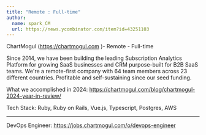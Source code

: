 ```yaml
---
title: "Remote : Full-time"
author:
  name: spark_CM
  url: https://news.ycombinator.com/item?id=43251103
---
```

ChartMogul (<a href="https:&#x2F;&#x2F;chartmogul.com" rel="nofollow">https:&#x2F;&#x2F;chartmogul.com</a> )- Remote - Full-time

Since 2014, we have been building the leading Subscription Analytics Platform for growing SaaS businesses and CRM purpose-built for B2B SaaS teams. We&#x27;re a remote-first company with 64 team members across 23 different countries. Profitable and self-sustaining since our seed funding.

What we accomplished in 2024: <a href="https:&#x2F;&#x2F;chartmogul.com&#x2F;blog&#x2F;chartmogul-2024-year-in-review&#x2F;" rel="nofollow">https:&#x2F;&#x2F;chartmogul.com&#x2F;blog&#x2F;chartmogul-2024-year-in-review&#x2F;</a>

Tech Stack: Ruby, Ruby on Rails, Vue.js, Typescript, Postgres, AWS

---

DevOps Engineer: <a href="https:&#x2F;&#x2F;jobs.chartmogul.com&#x2F;o&#x2F;devops-engineer" rel="nofollow">https:&#x2F;&#x2F;jobs.chartmogul.com&#x2F;o&#x2F;devops-engineer</a>
<JobApplication />
